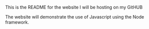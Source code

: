 This is the README for the website I will be hosting on my GitHUB

The website will demonstrate the use of Javascript using the Node framework.
